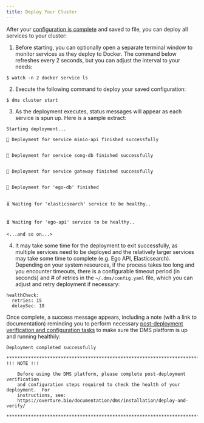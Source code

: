 ```yaml
---
title: Deploy Your Cluster
---
```


After your [configuration is complete](../configuration/configure-dms) and saved to file, you can deploy all services to your cluster:

1. Before starting, you can optionally open a separate terminal window to monitor services as they deploy to Docker.  The command below refreshes every 2 seconds, but you can adjust the interval to your needs:

```shell
$ watch -n 2 docker service ls
```

2. Execute the following command to deploy your saved configuration:

```shell
$ dms cluster start
```

3. As the deployment executes, status messages will appear as each service is spun up.  Here is a sample extract:

```shell
Starting deployment...

🏁️ Deployment for service minio-api finished successfully


🏁️ Deployment for service song-db finished successfully


🏁️ Deployment for service gateway finished successfully


🏁️ Deployment for 'ego-db' finished


⏳ Waiting for 'elasticsearch' service to be healthy..


⏳ Waiting for 'ego-api' service to be healthy..

<...and so on...>
```

4. It may take some time for the deployment to exit successfully, as multiple services need to be deployed and the relatively larger services may take some time to complete (e.g. Ego API, Elasticsearch).  Depending on your system resources, if the process takes too long and you encounter timeouts, there is a configurable timeout period (in seconds) and # of retries in the `~/.dms/config.yaml` file, which you can adjust and retry deployment if necessary:

```shell
healthCheck:
  retries: 15
  delaySec: 10
```

Once complete, a success message appears, including a note (with a link to documentation) reminding you to perform necessary [post-deployment verification and configuration tasks](../deploy-and-verify) to make sure the DMS platform is up and running healthily:

```shell
Deployment completed successfully

*****************************************************************************************************
!!! NOTE !!!

    Before using the DMS platform, please complete post-deployment verification
    and configuration steps required to check the health of your deployment.  For
    instructions, see:
    https://overture.bio/documentation/dms/installation/deploy-and-verify/

*****************************************************************************************************
```